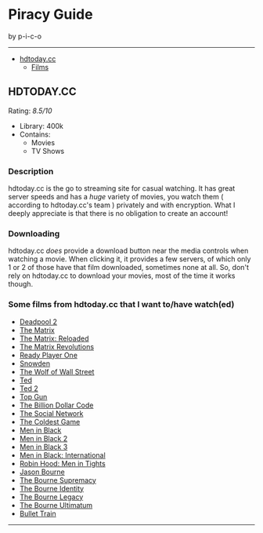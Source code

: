 # Piracy Guide
by p-i-c-o

---


- [hdtoday.cc](https://github.com/p-i-c-o/PiracyGuide/blob/main/readme.md#hdtodaycc)
  - [Films](https://github.com/p-i-c-o/PiracyGuide/blob/main/readme.md#some-films-from-hdtodaycc-that-i-want-tohave-watched)

## HDTODAY.CC
Rating: _8.5/10_

- Library: 400k
- Contains:
  - Movies
  - TV Shows

### Description
hdtoday.cc is the go to streaming site for casual watching.
It has great server speeds and has a _huge_ variety of movies, you watch them ( according to hdtoday.cc's team ) privately and with encryption. What I deeply appreciate is that there is no obligation to create an account!

### Downloading
hdtoday.cc _does_ provide a download button near the media controls when watching a movie. When clicking it, it provides a few servers, of which only 1 or 2 of those have that film downloaded, sometimes none at all. So, don't rely on hdtoday.cc to download your movies, most of the time it works though.


### Some films from hdtoday.cc that I want to/have watch(ed)


- [Deadpool 2](https://hdtoday.cc/movie/watch-deadpool-2-full-19799)
- [The Matrix](https://hdtoday.cc/movie/watch-the-matrix-full-19724)
- [The Matrix: Reloaded](https://hdtoday.cc/movie/watch-the-matrix-reloaded-full-19496)
- [The Matrix Revolutions](https://hdtoday.cc/movie/watch-the-matrix-revolutions-full-19370)
- [Ready Player One](https://hdtoday.cc/movie/watch-ready-player-one-full-19742)
- [Snowden](https://hdtoday.cc/movie/watch-snowden-full-18806)
- [The Wolf of Wall Street](https://hdtoday.cc/movie/watch-the-wolf-of-wall-street-full-19543)
- [Ted](https://hdtoday.cc/movie/watch-ted-full-19092)
- [Ted 2](https://hdtoday.cc/movie/watch-ted-full-19092)
- [Top Gun](https://hdtoday.cc/movie/watch-top-gun-full-18617)
- [The Billion Dollar Code](https://hdtoday.cc/tv/watch-the-billion-dollar-code-full-72946)
- [The Social Network](https://hdtoday.cc/movie/watch-the-social-network-full-18956)
- [The Coldest Game](https://hdtoday.cc/movie/watch-the-coldest-game-full-40765)
- [Men in Black](https://hdtoday.cc/movie/watch-men-in-black-full-19521)
- [Men in Black 2](https://hdtoday.cc/movie/watch-men-in-black-ii-full-19449)
- [Men in Black 3](https://hdtoday.cc/movie/watch-men-in-black-3-full-18874)
- [Men in Black: International](https://hdtoday.cc/movie/watch-men-in-black-international-full-8555)
- [Robin Hood: Men in Tights](https://hdtoday.cc/movie/watch-robin-hood-men-in-tights-full-17722)
- [Jason Bourne](https://hdtoday.cc/movie/watch-jason-bourne-full-19558)
- [The Bourne Supremacy](https://hdtoday.cc/movie/watch-the-bourne-supremacy-full-19238)
- [The Bourne Identity](https://hdtoday.cc/movie/watch-the-bourne-identity-full-19277)
- [The Bourne Legacy](https://hdtoday.cc/movie/watch-the-bourne-legacy-full-19114)
- [The Bourne Ultimatum](https://hdtoday.cc/movie/watch-the-bourne-ultimatum-full-19151)
- [Bullet Train](https://hdtoday.cc/movie/watch-bullet-train-full-85554)


---
